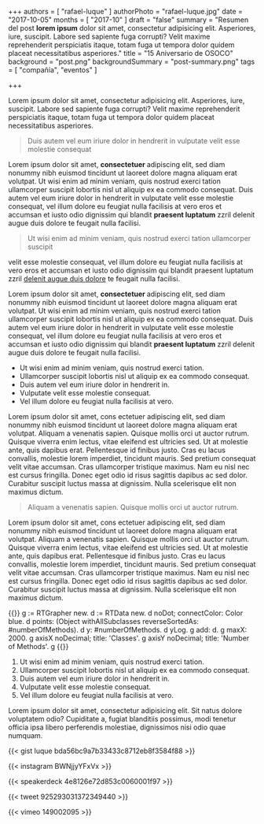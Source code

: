 +++
authors = [ "rafael-luque" ]
authorPhoto = "rafael-luque.jpg"
date = "2017-10-05"
months = [ "2017-10" ]
draft = "false"
summary = "Resumen del post <strong>lorem ipsum</strong> dolor sit amet, consectetur adipisicing elit. Asperiores, iure, suscipit. Labore sed sapiente fuga corrupti? Velit maxime reprehenderit perspiciatis itaque, totam fuga ut tempora dolor quidem placeat necessitatibus asperiores."
title = "15 Aniversario de OSOCO"
background = "post.png"
backgroundSummary = "post-summary.png"
tags = [ "compañía", "eventos" ]

+++


Lorem ipsum dolor sit amet, consectetur adipisicing elit. Asperiores, iure, suscipit. Labore sed sapiente fuga corrupti? Velit maxime reprehenderit perspiciatis itaque, totam fuga ut tempora dolor quidem placeat necessitatibus asperiores.

<blockquote>Duis autem vel eum iriure dolor in hendrerit in vulputate velit esse molestie consequat</blockquote>

Lorem ipsum dolor sit amet, <strong>consectetuer </strong>adipiscing elit, sed diam nonummy nibh euismod tincidunt ut laoreet dolore magna aliquam erat volutpat. Ut wisi enim ad minim veniam, quis nostrud exerci tation ullamcorper suscipit lobortis nisl ut aliquip ex ea commodo consequat. Duis autem vel eum iriure dolor in hendrerit in vulputate velit esse molestie consequat, vel illum dolore eu feugiat nulla facilisis at vero eros et accumsan et iusto odio dignissim qui blandit <strong>praesent luptatum</strong> zzril delenit augue duis dolore te feugait nulla facilisi.

<blockquote class="float-left">Ut wisi enim ad minim veniam, quis nostrud exerci tation ullamcorper suscipit</blockquote>

velit esse molestie consequat, vel illum dolore eu feugiat nulla facilisis at vero eros et accumsan et iusto odio dignissim qui blandit praesent luptatum zzril <a href="#">delenit augue duis dolore</a> te feugait nulla facilisi.

Lorem ipsum dolor sit amet, <strong>consectetuer </strong>adipiscing elit, sed diam nonummy nibh euismod tincidunt ut laoreet dolore magna aliquam erat volutpat. Ut wisi enim ad minim veniam, quis nostrud exerci tation ullamcorper suscipit lobortis nisl ut aliquip ex ea commodo consequat. Duis autem vel eum iriure dolor in hendrerit in vulputate velit esse molestie consequat, vel illum dolore eu feugiat nulla facilisis at vero eros et accumsan et iusto odio dignissim qui blandit <strong>praesent luptatum</strong> zzril delenit augue duis dolore te feugait nulla facilisi.

- Ut wisi enim ad minim veniam, quis nostrud exerci tation.
- Ullamcorper suscipit lobortis nisl ut aliquip ex ea commodo consequat.
- Duis autem vel eum iriure dolor in hendrerit in.
- Vulputate velit esse molestie consequat.
- Vel illum dolore eu feugiat nulla facilisis at vero.

Lorem ipsum dolor sit amet, cons ectetuer adipiscing elit, sed diam nonummy nibh euismod tincidunt ut laoreet dolore magna aliquam erat volutpat. Aliquam a venenatis sapien. Quisque mollis orci ut auctor rutrum. Quisque viverra enim lectus, vitae eleifend est ultricies sed. Ut at molestie ante, quis dapibus erat. Pellentesque id finibus justo. Cras eu lacus convallis, molestie lorem imperdiet, tincidunt mauris. Sed pretium consequat velit vitae accumsan. Cras ullamcorper tristique maximus. Nam eu nisl nec est cursus fringilla. Donec eget odio id risus sagittis dapibus ac sed dolor. Curabitur suscipit luctus massa at dignissim. Nulla scelerisque elit non maximus dictum.

<blockquote class="float-right">Aliquam a venenatis sapien. Quisque mollis orci ut auctor rutrum.</blockquote>

Lorem ipsum dolor sit amet, cons ectetuer adipiscing elit, sed diam nonummy nibh euismod tincidunt ut laoreet dolore magna aliquam erat volutpat. Aliquam a venenatis sapien. Quisque mollis orci ut auctor rutrum. Quisque viverra enim lectus, vitae eleifend est ultricies sed. Ut at molestie ante, quis dapibus erat. Pellentesque id finibus justo. Cras eu lacus convallis, molestie lorem imperdiet, tincidunt mauris. Sed pretium consequat velit vitae accumsan. Cras ullamcorper tristique maximus. Nam eu nisl nec est cursus fringilla. Donec eget odio id risus sagittis dapibus ac sed dolor. Curabitur suscipit luctus massa at dignissim. Nulla scelerisque elit non maximus dictum.

{{<highlight Smalltalk>}}
  g := RTGrapher new.
  d := RTData new.
  d noDot; connectColor: Color blue.
  d points: (Object withAllSubclasses reverseSortedAs: #numberOfMethods).
  d y: #numberOfMethods.
  d yLog.
  g add: d.
  g maxX: 2000.
  g axisX noDecimal; title: 'Classes'.
  g axisY noDecimal; title: 'Number of Methods'.
  g
{{</highlight>}}


1. Ut wisi enim ad minim veniam, quis nostrud exerci tation.
1. Ullamcorper suscipit lobortis nisl ut aliquip ex ea commodo consequat.
1. Duis autem vel eum iriure dolor in hendrerit in.
1. Vulputate velit esse molestie consequat.
1. Vel illum dolore eu feugiat nulla facilisis at vero.

Lorem ipsum dolor sit amet, consectetur adipisicing elit. Sit natus dolore voluptatem odio? Cupiditate a, fugiat blanditiis possimus, modi tenetur officia ipsa libero perferendis molestiae, dignissimos nisi odio quae numquam.

{{< gist luque bda56bc9a7b33433c8712eb8f3584f88 >}}

{{< instagram BWNjjyYFxVx >}}

{{< speakerdeck 4e8126e72d853c0060001f97 >}}

{{< tweet 925293031372349440 >}}

{{< vimeo 149002095 >}}

